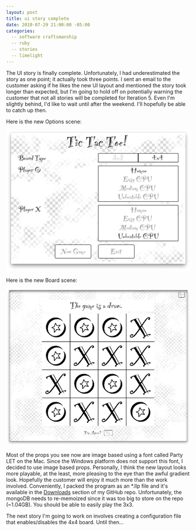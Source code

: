 ```yaml
---
layout: post
title: ui story complete
date: 2010-07-29 21:00:00 -05:00
categories:
  -- software craftsmanship
  -- ruby
  -- stories
  -- limelight
---
```


The UI story is finally complete.  Unfortunately, I had underestimated the story as one point; it actually took three points.  I sent an email to the customer asking if he likes the new UI layout and mentioned the story took longer than expected, but I'm going to hold off on potentially warning the customer that not all stories will be completed for Iteration 5.  Even I'm slightly behind, I'd like to wait until after the weekend.  I'll hopefully be able to catch up then.

Here is the new Options scene:

![TTT Options Final](/images/ttt_options_final.jpg)

Here is the new Board scene:

![TTT Board Final](/images/ttt_board_final.jpg)

Most of the props you see now are image based using a font called Party LET on the Mac.  Since the Windows platform does not support this font, I decided to use image based props.  Personally, I think the new layout looks more playable, at the least, more pleasing to the eye than the awful gradient look.  Hopefully the customer will enjoy it much more than the work involved.  Conveniently, I packed the program as an \*.llp file and it's available in the [Downloads](http://github.com/sl4m/tic_tac_toe_ruby/downloads) section of my GitHub repo.  Unfortunately, the mongoDB needs to re-memoized since it was too big to store on the repo (~1.04GB).  You should be able to easily play the 3x3.

The next story I'm going to work on involves creating a configuration file that enables/disables the 4x4 board.  Until then...
